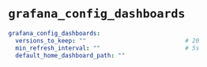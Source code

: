 # `grafana_config_dashboards`

```yaml
grafana_config_dashboards:
  versions_to_keep: ""                            # 20
  min_refresh_interval: ""                        # 5s
  default_home_dashboard_path: ""
```
